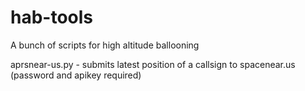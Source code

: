 hab-tools
=========

A bunch of scripts for high altitude ballooning

aprsnear-us.py - submits latest position of a callsign to spacenear.us (password and apikey required)
